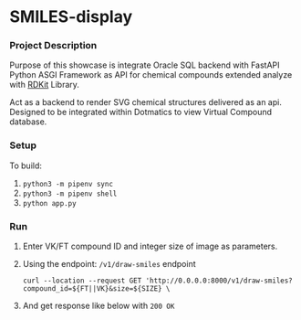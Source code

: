 # SMILES-display


### Project Description
Purpose of this showcase is integrate Oracle SQL backend with FastAPI Python ASGI Framework
as API for chemical compounds extended analyze with [RDKit](https://github.com/rdkit/rdkit) Library.

Act as a backend to render SVG chemical structures delivered as an api. Designed
to be integrated within Dotmatics to view Virtual Compound database.


### Setup
To build:
1. `python3 -m pipenv sync`
2. `python3 -m pipenv shell`
3. `python app.py`


### Run
1. Enter VK/FT compound ID and integer size of image as parameters.
   
2. Using the endpoint: `/v1/draw-smiles` endpoint
    ```shell
    curl --location --request GET 'http://0.0.0.0:8000/v1/draw-smiles?compound_id=${FT||VK}&size=${SIZE} \
    ```

3. And get response like below with `200 OK`
   ```json
   ```

